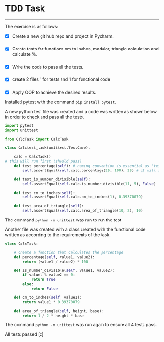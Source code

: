 # TDD Task 

---

The exercise is as follows:

- [x] Create a new git hub repo and project in Pycharm.
  #####
- [x] Create tests for functions cm to inches, modular, triangle calculation and calculate %.
  #####
- [x] Write the code to pass all the tests.
  #####
- [X] create 2 files 1 for tests and 1 for functional code
  #####
- [x] Apply OOP to achieve the desired results.

Installed pytest with the command `pip install pytest`. 

A new python test file was created and a code was written as shown below in order to check and pass all the tests.

```python
import pytest
import unittest

from CalcTask import CalcTask

class Calctest_task(unittest.TestCase):

    calc = CalcTask()
# this will run first (should pass)
    def test_percentage(self): # naming convention is essential as 'test' is the word we need to use naming tests
        self.assertEqual(self.calc.percentage(25, 100), 25) # it will add them and check if it is 6

    def test_is_number_divisible(self):
        self.assertEqual(self.calc.is_number_divisible(11, 5), False)

    def test_cm_to_inches(self):
        self.assertEqual(self.calc.cm_to_inches(1), 0.39370079)

    def test_area_of_triangle(self):
        self.assertEqual(self.calc.area_of_triangle(10, 2), 10)
```
The command `python -m unittest` was run to run the test 

Another file was created with a class created with the functional code written as according to the requirements of the task.

````python
class CalcTask:

    # Create a function that calculates the percentage
    def percentage(self, value1, value2):
        return (value1 / value2) * 100

    def is_number_divisible(self, value1, value2):
        if value1 % value2 == 0:
            return True
        else:
            return False

    def cm_to_inches(self, value1):
        return value1 * 0.39370079

    def area_of_triangle(self, height, base):
        return 1 / 2 * height * base

````
The command `python -m unittest` was run again to ensure all 4 tests pass.

All tests passed [x]




